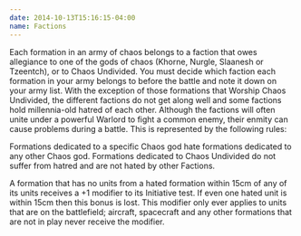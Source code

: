 ```yaml
---
date: 2014-10-13T15:16:15-04:00
name: Factions
---
```

Each formation in an army of chaos belongs to a faction that owes allegiance to one of the gods of chaos (Khorne, Nurgle, Slaanesh or Tzeentch), or to Chaos Undivided. You must decide which faction each formation in your army belongs to before the battle and note it down on your army list. With the exception of those formations that Worship Chaos Undivided, the different factions do not get along well and some factions hold millennia-old hatred of each other. Although the factions will often unite under a powerful Warlord to fight a common enemy, their enmity can cause problems during a battle. This is represented by the following rules:

Formations dedicated to a specific Chaos god hate formations dedicated to any other Chaos god. Formations dedicated to Chaos Undivided do not suffer from hatred and are not hated by other Factions.

A formation that has no units from a hated formation within 15cm of any of its units receives a +1 modifier to its Initiative test. If even one hated unit is within 15cm then this bonus is lost. This modifier only ever applies to units that are on the battlefield; aircraft, spacecraft and any other formations that are not in play never receive the modifier.